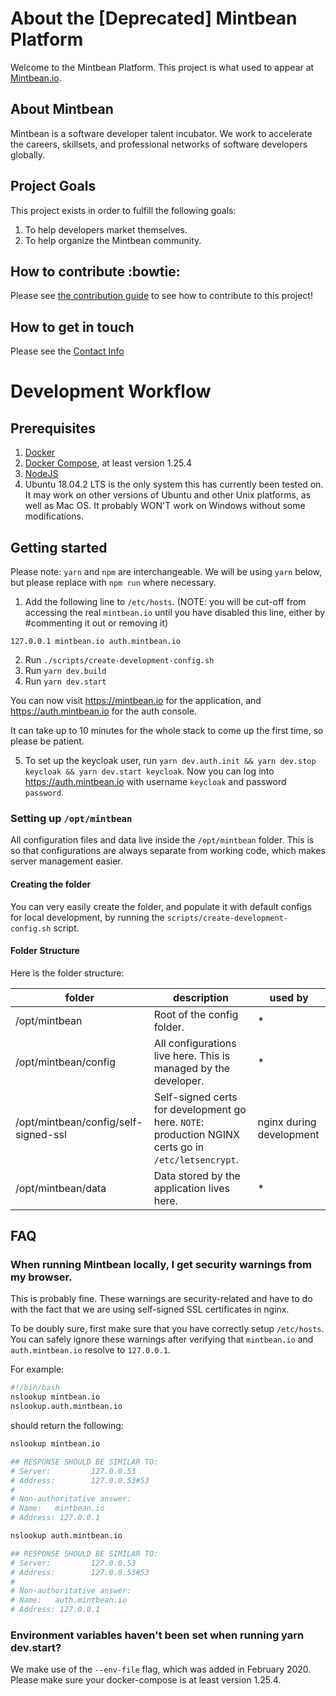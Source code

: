 # About the [Deprecated] Mintbean Platform

Welcome to the Mintbean Platform. This project is what used to appear at [Mintbean.io](https://mintbean.io).

## About Mintbean

Mintbean is a software developer talent incubator. We work to accelerate the careers, skillsets, and professional networks of software developers globally.

## Project Goals

This project exists in order to fulfill the following goals:

1. To help developers market themselves.
3. To help organize the Mintbean community.

## How to contribute :bowtie:

Please see [the contribution guide](documentation/contributing.md) to see how to contribute to this project!

## How to get in touch

Please see the [Contact Info](documentation/contact.md)

# Development Workflow

## Prerequisites

1. [Docker](https://www.docker.com/)
1. [Docker Compose](https://docs.docker.com/compose/), at least version 1.25.4
1. [NodeJS](https://nodejs.org/en/)
1. Ubuntu 18.04.2 LTS is the only system this has currently been tested on. It may work on other versions of Ubuntu and other Unix platforms, as well as Mac OS. It probably WON'T work on Windows without some modifications.

## Getting started

Please note: `yarn` and `npm` are interchangeable. 
We will be using `yarn` below, but please replace with `npm run` where necessary.

1. Add the following line to `/etc/hosts`. (NOTE: you will be cut-off from accessing the real `mintbean.io` until you have disabled this line, either by #commenting it out or removing it)
```
127.0.0.1 mintbean.io auth.mintbean.io
```
2. Run `./scripts/create-development-config.sh`
3. Run `yarn dev.build`
4. Run `yarn dev.start`

You can now visit https://mintbean.io for the application, and https://auth.mintbean.io for the auth console.

It can take up to 10 minutes for the whole stack to come up the first time, so please be patient.

5. To set up the keycloak user, run `yarn dev.auth.init && yarn dev.stop keycloak && yarn dev.start keycloak`. Now you can log into https://auth.mintbean.io with username `keycloak` and password `password`.

<!--
1. Fork and clone this project. [See guide](./documentation/fork-clone.md)
1. Run `yarn install`
1. Run `npm link` to gain access to the `bean` command. Verify your installation by running `bean --help`
1. Run `bean --help` to see available `bean` commands
-->

### Setting up `/opt/mintbean`

All configuration files and data live inside the `/opt/mintbean` folder. 
This is so that configurations are always separate from working code, which makes server management easier.

#### Creating the folder

You can very easily create the folder, and populate it with default configs for local development, by running the `scripts/create-development-config.sh` script.

#### Folder Structure

Here is the folder structure:

| folder | description | used by |
| ------- | ------- | ------ |
| /opt/mintbean | Root of the config folder. | * |
| /opt/mintbean/config | All configurations live here. This is managed by the developer. | * |
| /opt/mintbean/config/self-signed-ssl | Self-signed certs for development go here. `NOTE`: production NGINX certs go in `/etc/letsencrypt`. | nginx during development |
| /opt/mintbean/data | Data stored by the application lives here. | * |

## FAQ

<!--
### The `bean` command doesn't work for me.

You can try the following steps:

1. Make sure you have run `npm link`.
1. Try running `npm unlink` then `npm link`.
1. Try opening a new terminal, then running `bean --help`.
-->

### When running Mintbean locally, I get security warnings from my browser.

This is probably fine. These warnings are security-related and have to do with the fact that we are using self-signed SSL certificates in nginx.

To be doubly sure, first make sure that you have correctly setup `/etc/hosts`. You can safely ignore these warnings after verifying that `mintbean.io` and `auth.mintbean.io` resolve to `127.0.0.1`. 

For example:

```bash
#!/bin/bash
nslookup mintbean.io
nslookup.auth.mintbean.io
```

should return the following:

```bash
nslookup mintbean.io

## RESPONSE SHOULD BE SIMILAR TO:
# Server:         127.0.0.53
# Address:        127.0.0.53#53
# 
# Non-authoritative answer:
# Name:   mintbean.io
# Address: 127.0.0.1

nslookup auth.mintbean.io

## RESPONSE SHOULD BE SIMILAR TO:
# Server:         127.0.0.53
# Address:        127.0.0.53#53
# 
# Non-authoritative answer:
# Name:   auth.mintbean.io
# Address: 127.0.0.1
```

### Environment variables haven't been set when running yarn dev.start?

We make use of the `--env-file` flag, which was added in February 2020. Please make sure your docker-compose is at least version 1.25.4.

